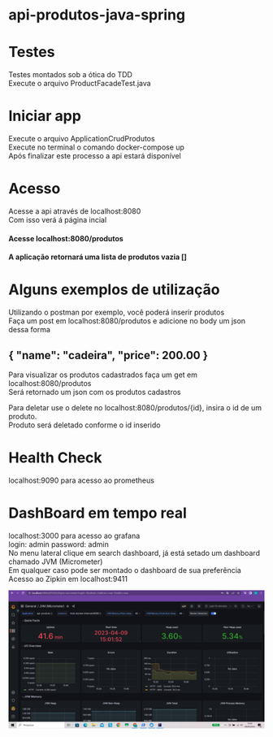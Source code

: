 # api-produtos-java-spring

# Testes
 Testes montados sob a ótica do TDD  
 Execute o arquivo ProductFacadeTest.java  

# Iniciar app
 Execute o arquivo ApplicationCrudProdutos   
 Execute no terminal o comando docker-compose up  
 Após finalizar este processo a api estará disponível

# Acesso
 Acesse a api através de localhost:8080  
 Com isso verá á página incial

#### Acesse localhost:8080/produtos 
#### A aplicação retornará uma lista de produtos vazia []  

# Alguns exemplos de utilização

 Utilizando o postman por exemplo, você poderá inserir produtos   
 Faça um post em localhost:8080/produtos e adicione no body um json dessa forma   
## { "name": "cadeira", "price": 200.00 }

 Para visualizar os produtos cadastrados faça um get em localhost:8080/produtos   
 Será retornado um json com os produtos cadastros   

 Para deletar use o delete no localhost:8080/produtos/{id}, insira o id de um produto.   
 Produto será deletado conforme o id inserido   
 
# Health Check
 localhost:9090 para acesso ao prometheus         
 
# DashBoard em tempo real
 localhost:3000 para acesso ao grafana   
 login: admin password: admin    
 No menu lateral clique em search dashboard, já está setado um dashboard chamado JVM (Micrometer)   
 Em qualquer caso pode ser montado o dashboard de sua preferência
 Acesso ao Zipkin em localhost:9411 
 
 ![Grafana](https://github.com/AndreJesus30/api-produtos-java-spring/blob/main/print-dashboard-grafana.PNG)
 

